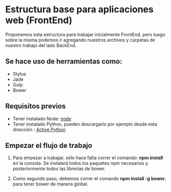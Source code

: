# Estructura base para aplicaciones web (FrontEnd)
Proponemos esta estructura para trabajar inicialmente FrontEnd, pero luego sobre la misma podemos ir agregando nuestros archivos y carpetas de nuestro trabajo del lado BackEnd.

## Se hace uso de herramientas como:

* Stylus
* Jade
* Gulp
* Bower

## Requisitos previos

* Tener instalado Node: <a href="http://nodejs.org/" target="_blank">node</a>
* Tener instalado Python, pueden descargarlo por ejemplo desde esta dirección : <a href="http://www.activestate.com/activepython" target="_blank">Active Python</a>

## Empezar el flujo de trabajo

1. Para empezar a trabajar, sólo hace falta correr el comando: **npm install** en la consola. Se instalará todos los paquetes npm necesarios y posteriormente todos las librerías de bower.

2. Como segundo paso, debemos correr el comando **npm install -g bower**, para tener bower de manera global.
